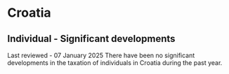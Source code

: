 # Croatia
## Individual - Significant developments
Last reviewed - 07 January 2025
There have been no significant developments in the taxation of individuals in Croatia during the past year.
